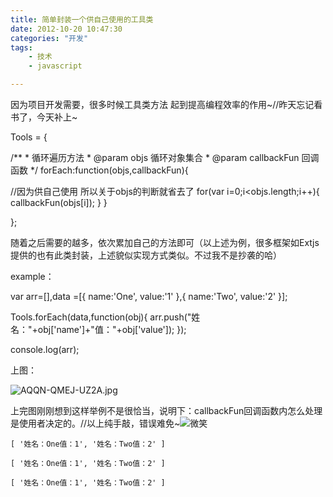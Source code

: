 ```yaml
---
title: 简单封装一个供自己使用的工具类
date: 2012-10-20 10:47:30
categories: "开发"
tags:
	- 技术
	- javascript

---
```


因为项目开发需要，很多时候工具类方法 起到提高编程效率的作用~//昨天忘记看书了，今天补上~

Tools = \{

/\*\*
\* 循环遍历方法
\* @param objs 循环对象集合
\* @param callbackFun 回调函数
\*/
forEach:function(objs,callbackFun)\{

//因为供自己使用 所以关于objs的判断就省去了
for(var i=0;i<objs.length;i++)\{
callbackFun(objs\[i\]);
\}
\}


\};


随着之后需要的越多，依次累加自己的方法即可（以上述为例，很多框架如Extjs提供的也有此类封装，上述貌似实现方式类似。不过我不是抄袭的哈）

example：

var arr=\[\],data =\[\{
name:'One',
value:'1'
\},\{
name:'Two',
value:'2'
\}\];

Tools.forEach(data,function(obj)\{
arr.push("姓名："+obj\['name'\]+"值："+obj\['value'\]);
\});


console.log(arr);

上图：

![AQQN-QMEJ-UZ2A.jpg][]


上完图刚刚想到这样举例不是很恰当，说明下：callbackFun回调函数内怎么处理是使用者决定的。//以上纯手敲，错误难免~![微笑][QJVY-NZEN-YNZ2.gif]

``````````
[ '姓名：One值：1', '姓名：Two值：2' ]
``````````

``````````
[ '姓名：One值：1', '姓名：Two值：2' ]
``````````

``````````
[ '姓名：One值：1', '姓名：Two值：2' ]
``````````


[AQQN-QMEJ-UZ2A.jpg]: /pro/os/crawler/AQQN-QMEJ-UZ2A.jpg
[QJVY-NZEN-YNZ2.gif]: /pro/os/crawler/QJVY-NZEN-YNZ2.gif